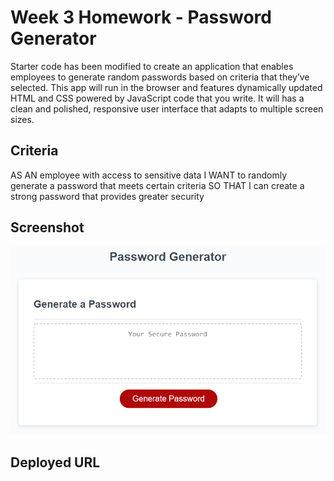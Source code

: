 # Week 3 Homework - Password Generator

Starter code has been modified to create an application that enables employees to generate random passwords based on criteria that they’ve selected. This app will run in the browser and features dynamically updated HTML and CSS powered by JavaScript code that you write. It will has a clean and polished, responsive user interface that adapts to multiple screen sizes.

## Criteria

AS AN employee with access to sensitive data
I WANT to randomly generate a password that meets certain criteria
SO THAT I can create a strong password that provides greater security

## Screenshot

![Screenshot](./screenshot/03-javascript-homework-demo.png)

## Deployed URL
